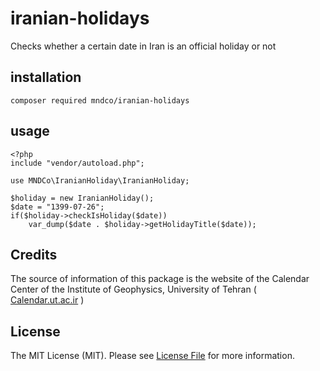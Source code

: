 # iranian-holidays
Checks whether a certain date in Iran is an official holiday or not



## installation 
`` composer required mndco/iranian-holidays ``

## usage
```
<?php
include "vendor/autoload.php";

use MNDCo\IranianHoliday\IranianHoliday;

$holiday = new IranianHoliday();
$date = "1399-07-26";
if($holiday->checkIsHoliday($date))
    var_dump($date . $holiday->getHolidayTitle($date));

```

## Credits
The source of information of this package is the website of the Calendar Center of the Institute of Geophysics, University of Tehran ( [Calendar.ut.ac.ir](https://calendar.ut.ac.ir/Fa/) )


## License

The MIT License (MIT). Please see [License File](LICENSE.md) for more information.